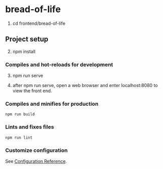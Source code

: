 # bread-of-life
1. cd frontend/bread-of-life

## Project setup

2. npm install

### Compiles and hot-reloads for development

3. npm run serve

4. after npm run serve, open a web browser and enter localhost:8080 to view the front end.

### Compiles and minifies for production
```
npm run build
```

### Lints and fixes files
```
npm run lint
```

### Customize configuration
See [Configuration Reference](https://cli.vuejs.org/config/).
